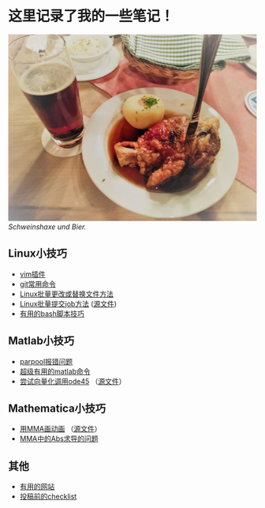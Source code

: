 ﻿# 这里记录了我的一些笔记！

![lecker](./figs/lecker_small.jpg)
*Schweinshaxe und Bier.*

## Linux小技巧

- [vim插件](./linux/vim插件/vim插件.md)
- [git常用命令](./linux/git常用命令/git常用命令.md)
- [Linux批量更改或替换文件方法](./linux/Linux批量更改或替换文件方法.md)
- [Linux批量提交job方法](./linux/一次性提交多个job的方法/一次性提交多个job的方法.md) ([源文件](./linux/一次性提交多个job的方法/mulgo))
- [有用的bash脚本技巧](./linux/bash_useful_tricks/useful_bash.md)

## Matlab小技巧

- [parpool报错问题](./matlab/parpool报错问题.md)
- [超级有用的matlab命令](matlab/超级有用的matlab命令.md)
- [尝试向量化调用ode45](matlab/向量化调用ode45/try_vectrorized_ode45.html) （[源文件](matlab/向量化调用ode45/try_vectrorized_ode45.mlx)）

## Mathematica小技巧

- [用MMA画动画](MMA/用MMA画动画/用MMA画动画.pdf) （[源文件](MMA/用MMA画动画/PlotMovieWithMMA.nb)）
- [MMA中的Abs求导的问题](./MMA/MMA中的Abs求导的问题.md)

## 其他

- [有用的网站](./others/有用的网站/有用的网站.md)
- [投稿前的checklist](./others/投稿前的checklist/check_before_submition.md)